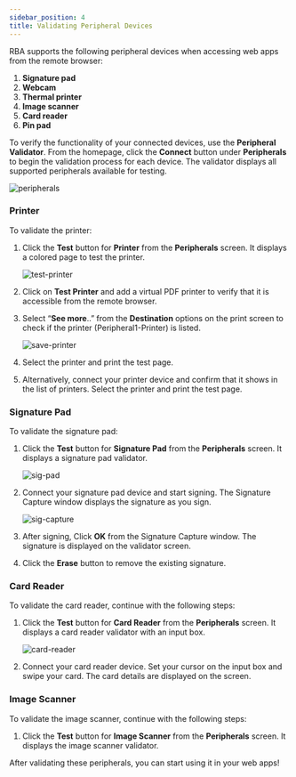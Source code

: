 ```yaml
---
sidebar_position: 4
title: Validating Peripheral Devices
---
```


RBA supports the following peripheral devices when accessing web apps from the remote browser:

1. **Signature pad**
2. **Webcam**
3. **Thermal printer**
4. **Image scanner**
5. **Card reader**
6. **Pin pad**
   
To verify the functionality of your connected devices, use the **Peripheral Validator**. From the homepage, click the **Connect** button under **Peripherals** to begin the validation process for each device. The validator displays all supported peripherals available for testing.

![peripherals](/img/workspaces/peripherals-validator.png)

### **Printer**

To validate the printer:
1. Click the **Test** button for **Printer** from the **Peripherals** screen. It displays a colored page to test the printer.

   ![test-printer](/img/workspaces/validate-printer.png)

3. Click on **Test Printer** and add a virtual PDF printer to verify that it is accessible from the remote browser.
4. Select “**See more**..” from the **Destination** options on the print screen to check if the printer (Peripheral1-Printer) is listed. 

   ![save-printer](/img/workspaces/printer-save.png)

5. Select the printer and print the test page.
6. Alternatively, connect your printer device and confirm that it shows in the list of printers. Select the printer and print the test page.


### **Signature Pad**

To validate the signature pad:
1. Click the **Test** button for **Signature Pad** from the **Peripherals** screen. It displays a signature pad validator.

   ![sig-pad](/img/workspaces/signature-pad.png)

2. Connect your signature pad device and start signing. The Signature Capture window displays the signature as you sign.

    ![sig-capture](/img/workspaces/signature-capture.png)

3. After signing, Click **OK** from the Signature Capture window. The signature is displayed on the validator screen.
4. Click the **Erase** button to remove the existing signature. 


### **Card Reader**

To validate the card reader, continue with the following steps:
1. Click the **Test** button for **Card Reader** from the **Peripherals** screen. It displays a card reader validator with an input box.

   ![card-reader](/img/workspaces/card-reader.png)

3. Connect your card reader device. Set your cursor on the input box and swipe your card. The card details are displayed on the screen.

### **Image Scanner**

To validate the image scanner, continue with the following steps:
1. Click the **Test** button for **Image Scanner** from the **Peripherals** screen. It displays the image scanner validator.

After validating these peripherals, you can start using it in your web apps!